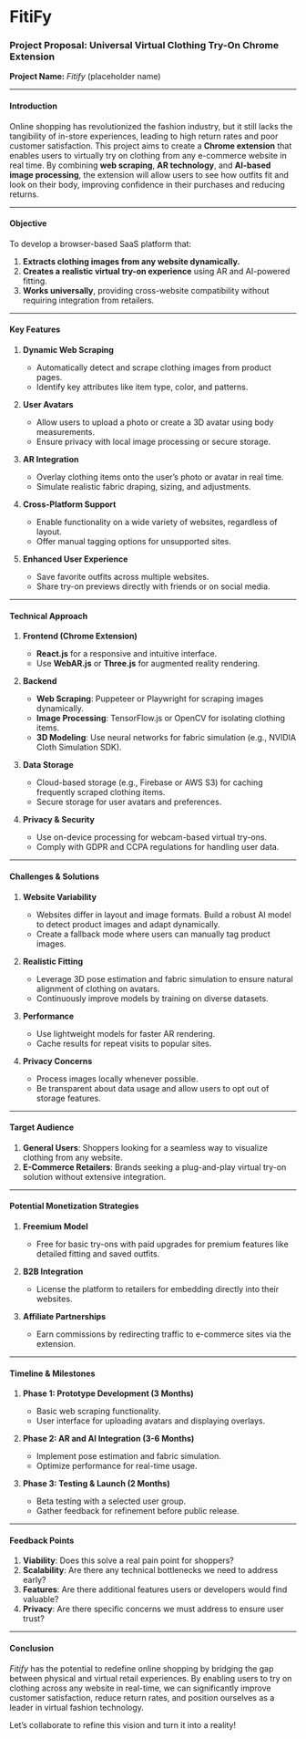 # FitiFy

### Project Proposal: Universal Virtual Clothing Try-On Chrome Extension  

**Project Name:** *Fitify* (placeholder name)  

---

#### **Introduction**  
Online shopping has revolutionized the fashion industry, but it still lacks the tangibility of in-store experiences, leading to high return rates and poor customer satisfaction. This project aims to create a **Chrome extension** that enables users to virtually try on clothing from any e-commerce website in real time. By combining **web scraping**, **AR technology**, and **AI-based image processing**, the extension will allow users to see how outfits fit and look on their body, improving confidence in their purchases and reducing returns.

---

#### **Objective**  
To develop a browser-based SaaS platform that:  
1. **Extracts clothing images from any website dynamically.**  
2. **Creates a realistic virtual try-on experience** using AR and AI-powered fitting.  
3. **Works universally**, providing cross-website compatibility without requiring integration from retailers.

---

#### **Key Features**  

1. **Dynamic Web Scraping**  
   - Automatically detect and scrape clothing images from product pages.  
   - Identify key attributes like item type, color, and patterns.  

2. **User Avatars**  
   - Allow users to upload a photo or create a 3D avatar using body measurements.  
   - Ensure privacy with local image processing or secure storage.  

3. **AR Integration**  
   - Overlay clothing items onto the user’s photo or avatar in real time.  
   - Simulate realistic fabric draping, sizing, and adjustments.  

4. **Cross-Platform Support**  
   - Enable functionality on a wide variety of websites, regardless of layout.  
   - Offer manual tagging options for unsupported sites.  

5. **Enhanced User Experience**  
   - Save favorite outfits across multiple websites.  
   - Share try-on previews directly with friends or on social media.

---

#### **Technical Approach**  

1. **Frontend (Chrome Extension)**  
   - **React.js** for a responsive and intuitive interface.  
   - Use **WebAR.js** or **Three.js** for augmented reality rendering.

2. **Backend**  
   - **Web Scraping**: Puppeteer or Playwright for scraping images dynamically.  
   - **Image Processing**: TensorFlow.js or OpenCV for isolating clothing items.  
   - **3D Modeling**: Use neural networks for fabric simulation (e.g., NVIDIA Cloth Simulation SDK).

3. **Data Storage**  
   - Cloud-based storage (e.g., Firebase or AWS S3) for caching frequently scraped clothing items.  
   - Secure storage for user avatars and preferences.

4. **Privacy & Security**  
   - Use on-device processing for webcam-based virtual try-ons.  
   - Comply with GDPR and CCPA regulations for handling user data.  

---

#### **Challenges & Solutions**  

1. **Website Variability**  
   - Websites differ in layout and image formats. Build a robust AI model to detect product images and adapt dynamically.  
   - Create a fallback mode where users can manually tag product images.  

2. **Realistic Fitting**  
   - Leverage 3D pose estimation and fabric simulation to ensure natural alignment of clothing on avatars.  
   - Continuously improve models by training on diverse datasets.  

3. **Performance**  
   - Use lightweight models for faster AR rendering.  
   - Cache results for repeat visits to popular sites.  

4. **Privacy Concerns**  
   - Process images locally whenever possible.  
   - Be transparent about data usage and allow users to opt out of storage features.  

---

#### **Target Audience**  

1. **General Users**: Shoppers looking for a seamless way to visualize clothing from any website.  
2. **E-Commerce Retailers**: Brands seeking a plug-and-play virtual try-on solution without extensive integration.  

---

#### **Potential Monetization Strategies**  

1. **Freemium Model**  
   - Free for basic try-ons with paid upgrades for premium features like detailed fitting and saved outfits.  

2. **B2B Integration**  
   - License the platform to retailers for embedding directly into their websites.  

3. **Affiliate Partnerships**  
   - Earn commissions by redirecting traffic to e-commerce sites via the extension.  

---

#### **Timeline & Milestones**  

1. **Phase 1: Prototype Development (3 Months)**  
   - Basic web scraping functionality.  
   - User interface for uploading avatars and displaying overlays.  

2. **Phase 2: AR and AI Integration (3-6 Months)**  
   - Implement pose estimation and fabric simulation.  
   - Optimize performance for real-time usage.  

3. **Phase 3: Testing & Launch (2 Months)**  
   - Beta testing with a selected user group.  
   - Gather feedback for refinement before public release.  

---

#### **Feedback Points**  

1. **Viability**: Does this solve a real pain point for shoppers?  
2. **Scalability**: Are there any technical bottlenecks we need to address early?  
3. **Features**: Are there additional features users or developers would find valuable?  
4. **Privacy**: Are there specific concerns we must address to ensure user trust?  

---

#### **Conclusion**  
*Fitify* has the potential to redefine online shopping by bridging the gap between physical and virtual retail experiences. By enabling users to try on clothing across any website in real-time, we can significantly improve customer satisfaction, reduce return rates, and position ourselves as a leader in virtual fashion technology.  

Let’s collaborate to refine this vision and turn it into a reality!

